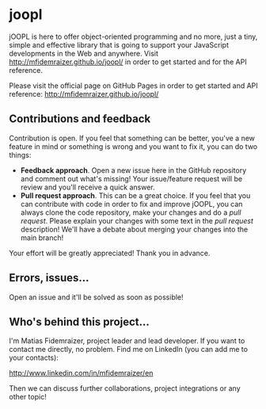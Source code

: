 joopl
=====

jOOPL is here to offer object-oriented programming and no more, just a tiny, simple and effective library that is going to support your JavaScript developments in the Web and anywhere. Visit http://mfidemraizer.github.io/joopl/ in order to get started and for the API reference.

Please visit the official page on GitHub Pages in order to get started and API reference:
http://mfidemraizer.github.io/joopl/ 

## Contributions and feedback
Contribution is open. If you feel that something can be better, you've a new feature in mind or something is wrong and 
you want to fix it, you can do two things:

* **Feedback approach**. Open a new issue here in the GitHub repository and comment out what's missing! Your issue/feature request will be review and you'll receive a quick answer.
* **Pull request approach**. This can be a great choice. If you feel that you can contribute with code in order to fix and improve jOOPL, you can always clone the code repository, make your changes and do a *pull request*. Please explain your changes with some text in the *pull request* description! We'll have a debate about merging your changes into the main branch!

Your effort will be greatly appreciated! Thank you in advance.

## Errors, issues...
Open an issue and it'll be solved as soon as possible!

## Who's behind this project...
I'm Matias Fidemraizer, project leader and lead developer. If you want to contact me directly, no problem. Find me
on LinkedIn (you can add me to your contacts):

http://www.linkedin.com/in/mfidemraizer/en

Then we can discuss further collaborations, project integrations or any other topic!

